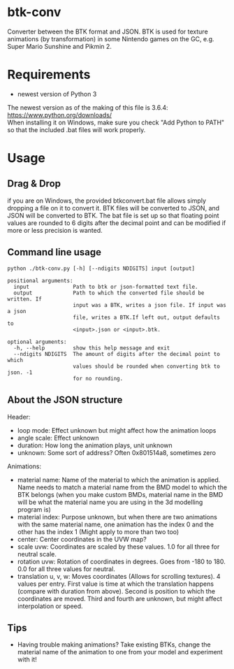 # btk-conv
Converter between the BTK format and JSON. BTK is used for texture animations (by transformation) in some Nintendo games on the GC, e.g. Super Mario Sunshine and Pikmin 2.

# Requirements
* newest version of Python 3 

The newest version as of the making of this file is 3.6.4: https://www.python.org/downloads/ <br>
When installing it on Windows, make sure you check "Add Python to PATH" so that the included .bat files will work properly.

# Usage
## Drag & Drop
if you are on Windows, the provided btkconvert.bat file allows simply dropping a file on it to convert it.
BTK files will be converted to JSON, and JSON will be converted to BTK. The bat file is set up so that floating point values are rounded to 6 digits after the decimal point and can be modified if more or less precision is wanted.

## Command line usage
```
python ./btk-conv.py [-h] [--ndigits NDIGITS] input [output]

positional arguments:
  input              Path to btk or json-formatted text file.
  output             Path to which the converted file should be written. If
                     input was a BTK, writes a json file. If input was a json
                     file, writes a BTK.If left out, output defaults to
                     <input>.json or <input>.btk.

optional arguments:
  -h, --help         show this help message and exit
  --ndigits NDIGITS  The amount of digits after the decimal point to which
                     values should be rounded when converting btk to json. -1
                     for no rounding.
```

## About the JSON structure
Header:
* loop mode: Effect unknown but might affect how the animation loops
* angle scale: Effect unknown 
* duration: How long the animation plays, unit unknown 
* unknown: Some sort of address? Often 0x801514a8, sometimes zero

Animations:
* material name: Name of the material to which the animation is applied. Name needs to match a material name from the BMD model to which the BTK belongs (when you make custom BMDs, material name in the BMD will be what the material name you are using in the 3d modelling program is)
* material index: Purpose unknown, but when there are two animations with the same material name, one animation has the index 0 and the other has the index 1 (Might apply to more than two too)
* center: Center coordinates in the UVW map?
* scale uvw: Coordinates are scaled by these values. 1.0 for all three for neutral scale.
* rotation uvw: Rotation of coordinates in degrees. Goes from -180 to 180. 0.0 for all three values for neutral.
* translation u, v, w: Moves coordinates (Allows for scrolling textures). 4 values per entry. First value is time at which the translation happens (compare with duration from above). Second is position to which the coordinates are moved. Third and fourth are unknown, but might affect interpolation or speed.

## Tips
* Having trouble making animations? Take existing BTKs, change the material name of the animation to one from your model and experiment with it!
